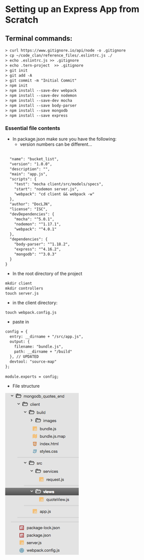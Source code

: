 # Setting up an Express App from Scratch
## Terminal commands:

```
> curl https://www.gitignore.io/api/node -o .gitignore
> cp ~/code_clan/reference_files/.eslintrc.js ./
> echo .eslintrc.js >> .gitignore
> echo .tern-project  >> .gitignore
> git init
> git add -A
> git commit -m "Initial Commit"
> npm init
> npm install --save-dev webpack
> npm install --save-dev nodemon
> npm install --save-dev mocha  
> npm install --save body-parser
> npm install --save mongodb
> npm install --save express  
```

### Essential file contents
- In package.json make sure you have the following:
  - version numbers can be different...

```

  "name": "bucket_list",
  "version": "1.0.0",
  "description": "",
  "main": "app.js",
  "scripts": {
    "test": "mocha client/src/models/specs",
    "start": "nodemon server.js",
    "webpack": "cd client && webpack -w"
  },
  "author": "DocLJN",
  "license": "ISC",
  "devDependencies": {
    "mocha": "^5.0.1",
    "nodemon": "^1.17.1",
    "webpack": "^4.0.1"
  },
  "dependencies": {
    "body-parser": "^1.18.2",
    "express": "^4.16.2",
    "mongodb": "^3.0.3"
  }
}

```

- In the root directory of the project

```
mkdir client
mkdir controllers
touch server.js
```

- in the client directory:

```
touch webpack.config.js
```

  - paste in

```
config = {
  entry: __dirname + "/src/app.js",
  output: {
    filename: "bundle.js",
    path: __dirname + "/build"
  }, // UPDATED
  devtool: "source-map"
};

module.exports = config;
```

- File structure

![screenshot of file structure](file_structure.png)
